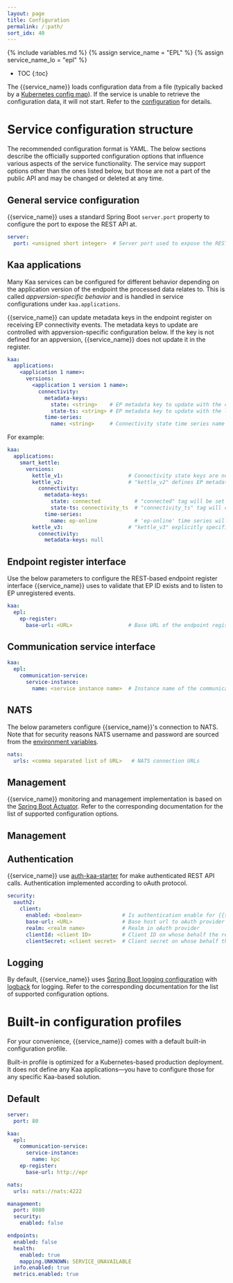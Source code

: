 ```yaml
---
layout: page
title: Configuration
permalink: /:path/
sort_idx: 40
---
```


{% include variables.md %}
{% assign service_name    = "EPL" %}
{% assign service_name_lo = "epl" %}

* TOC
{:toc}


The {{service_name}} loads configuration data from a file (typically backed by a [Kubernetes config map](https://kubernetes.io/docs/tasks/configure-pod-container/configure-pod-configmap/)).
If the service is unable to retrieve the configuration data, it will not start.
Refer to the [configuration]({{docs_url}}DOC/docs/current/Architecture-overview/#configuration) for details.


# Service configuration structure

The recommended configuration format is YAML.
The below sections describe the officially supported configuration options that influence various aspects of the service functionality.
The service may support options other than the ones listed below, but those are not a part of the public API and may be changed or deleted at any time.


<!-- SECTION: service-specific configuration -->

## General service configuration

{{service_name}} uses a standard Spring Boot `server.port` property to configure the port to expose the REST API at.

```yaml
server:
  port: <unsigned short integer>  # Server port used to expose the REST API at
```


<!-- SECTION: application-specific configuration -->

## Kaa applications

Many Kaa services can be configured for different behavior depending on the application version of the endpoint the processed data relates to.
This is called *appversion-specific behavior* and is handled in service configurations under `kaa.applications`.

{{service_name}} can update metadata keys in the endpoint register on receiving EP connectivity events.
The metadata keys to update are controlled with appversion-specific configuration below.
If the key is not defined for an appversion, {{service_name}} does not update it in the register.

```yaml
kaa:
  applications:
    <application 1 name>:
      versions:
        <application 1 version 1 name>:
          connectivity:
            metadata-keys:
              state: <string>    # EP metadata key to update with the current EP connectivity state (true for connected / false for disconnected state)
              state-ts: <string> # EP metadata key to update with the last EP connectivity transition timestamp
            time-series:
              name: <string>     # Connectivity state time series name that EPL will produce.
```

For example:
```yaml
kaa:
  applications:
    smart_kettle:
      versions:
        kettle_v1:                     # Connectivity state keys are not managed for "kettle_v1" application version
        kettle_v2:                     # "kettle_v2" defines EP metadata keys for connectivity state and last transition timestamps
          connectivity:
            metadata-keys:
              state: connected           # "connected" tag will be set to true when EP is connected and false otherwise
              state-ts: connectivity_ts  # "connectivity_ts" tag will contain the last transition timestamp
            time-series:
              name: ep-online            # 'ep-online' time series will be published on EP connect/disconnect
        kettle_v3:                     # "kettle_v3" explicitly specifies no connectivity metadata fields
          connectivity:
            metadata-keys: null
```

<!-- SECTION: external kaa services configuration -->

## Endpoint register interface

Use the below parameters to configure the REST-based endpoint register interface {{service_name}} uses to validate that EP ID exists and to listen to EP unregistered events.

```yaml
kaa:
  epl:
    ep-register:
      base-url: <URL>                  # Base URL of the endpoint register REST API
```


## Communication service interface

```yaml
kaa:
  epl:
    communication-service:
      service-instance:
        name: <service instance name>  # Instance name of the communication service
```


<!-- SECTION: common external services (NATS, etc.) -->

## NATS

The below parameters configure {{service_name}}'s connection to NATS.
Note that for security reasons NATS username and password are sourced from the [environment variables]({{root_url}}Deployment/#environment-variables).

```yaml
nats:
  urls: <comma separated list of URL>   # NATS connection URLs
```


<!-- SECTION: management -->

## Management

<!-- Current Spring Boot Actuator version is 1.5.6: see the link below. -->
{{service_name}} monitoring and management implementation is based on the [Spring Boot Actuator](https://docs.spring.io/spring-boot/docs/1.5.6.RELEASE/reference/html/production-ready.html).
Refer to the corresponding documentation for the list of supported configuration options.

<!-- SECTION: management -->

## Management

<!-- SECTION: Authentication -->

## Authentication

{{service_name}} use [auth-kaa-starter](https://gitlab.kaaiot.net/core/lib/auth-kaa-starter) for make authenticated REST API calls. 
Authentication implemented according to oAuth protocol.

```yaml
security:
  oauth2:
    client:
      enabled: <boolean>             # Is authentication enable for {{service_name}} REST calls. False by default
      base-url: <URL>                # Base host url to oAuth provider (e.g. Keycloak)
      realm: <realm name>            # Realm in oAuth provider
      clientId: <client ID>          # Client ID on whose behalf the requests will be made
      clientSecret: <client secret>  # Client secret on whose behalf the requests will be made
```


<!-- SECTION: logging -->

## Logging

By default, {{service_name}} uses [Spring Boot logging configuration](https://docs.spring.io/spring-boot/docs/1.5.6.RELEASE/reference/html/howto-logging.html) with [logback](https://logback.qos.ch/) for logging.
Refer to the corresponding documentation for the list of supported configuration options.


# Built-in configuration profiles

For your convenience, {{service_name}} comes with a default built-in configuration profile.

Built-in profile is optimized for a Kubernetes-based production deployment.
It does not define any Kaa applications—you have to configure those for any specific Kaa-based solution.


## Default

```yaml
server:
  port: 80

kaa:
  epl:
    communication-service:
      service-instance:
        name: kpc
    ep-register:
      base-url: http://epr

nats:
  urls: nats://nats:4222

management:
  port: 8080
  security:
    enabled: false

endpoints:
  enabled: false
  health:
    enabled: true
    mapping.UNKNOWN: SERVICE_UNAVAILABLE
  info.enabled: true
  metrics.enabled: true

```
